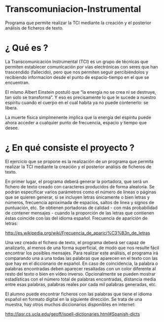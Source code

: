 # Transcomuniacion-Instrumental
Programa que permite realizar la TCI mediante la creación y el posterior análisis de ficheros de texto.

# ¿ Qué es ?
La Transcomunicación Instrumental (TCI) es un grupo de técnicas que permiten establecer comunicación por vías electrónicas con seres que han trascendido (fallecido), pero que nos permiten seguir percibiéndolos y recibiendo informacion desde el punto de espacio-tiempo en el que se encuentran.

El mismo Albert Einstein postuló que “la energía no se crea ni se destruye, tan solo se transforma”. Y eso es precisamente lo que le sucede a nuestro espíritu cuando el cuerpo en el cual habita ya no puede contenerlo: se libera.

La muerte física simplmenente implica que la energía del espíritu puede ahora acceder a cualquier punto de frecuencia, espacio y tiempo que desee.

# ¿ En qué consiste el proyecto ?
El ejercicio que se propone es la realización de un programa que permita realizar la TCI mediante la creación y el posterior análisis de ficheros de texto.

En primer lugar, el programa deberá generar la portadora, que será un fichero de texto creado con caracteres producidos de forma aleatoria. Se podrán especificar varios parámetros como el número de líneas o páginas que se quieren generar, si se incluyen letras únicamente o bien letras y números, frecuencia aproximada de espacios, saltos de línea y signos de puntuación, etc. Se obtienen portadoras de calidad - con más probabilidad de contener mensajes - cuando la proporción de las letras que contienen éstas coincide con las del idioma español. Frecuencia de aparición de letras:

http://es.wikipedia.org/wiki/Frecuencia_de_aparici%C3%B3n_de_letras

Una vez creado el fichero de texto, el programa deberá ser capaz de analizarlo, al menos de una forma superficial, de modo que nos resulte fácil encontrar los posibles mensajes. Para realizar este análisis, el programa irá comparando una a una todas las palabras que aparecen en el texto con las que hay en el diccionario de español. En caso de coincidencia, la palabra o palabras encontradas deben aparecer resaltadas con un color diferente al resto del texto o bien en vídeo inverso. Opcionalmente se pueden mostrar estadísticas con el número total de palabras encontradas, distancia media entre esas palabras, palabras reales por cada mil palabras generadas, etc.

El alumno puede encontrar ficheros con las palabras que tiene el idioma español en formato digital en la siguiente dirección. Se trata de una muestra, hay otros muchos diccionarios disponibles en internet:

http://lasr.cs.ucla.edu/geoff/ispell-dictionaries.html#Spanish-dicts

